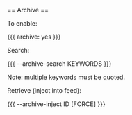 == Archive ==

To enable:

{{{
archive: yes
}}}

Search:

{{{
--archive-search KEYWORDS
}}}

Note: multiple keywords must be quoted.

Retrieve (inject into feed):

{{{
--archive-inject ID [FORCE]
}}}
